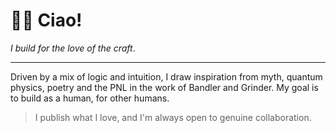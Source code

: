# 👋🏻 Ciao!

*I build for the love of the craft*.

____

Driven by a mix of logic and intuition, I draw inspiration from myth, quantum physics, poetry and the PNL in the work of Bandler and Grinder. My goal is to build as a human, for other humans.

> I publish what I love, and I'm always open to genuine collaboration.
